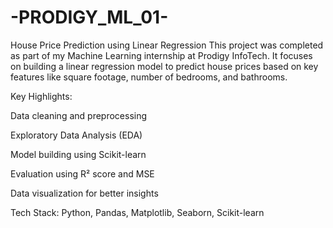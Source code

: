 # -PRODIGY_ML_01-
House Price Prediction using Linear Regression
This project was completed as part of my Machine Learning internship at Prodigy InfoTech.
It focuses on building a linear regression model to predict house prices based on key features like square footage, number of bedrooms, and bathrooms.

Key Highlights:

Data cleaning and preprocessing

Exploratory Data Analysis (EDA)

Model building using Scikit-learn

Evaluation using R² score and MSE

Data visualization for better insights

Tech Stack: Python, Pandas, Matplotlib, Seaborn, Scikit-learn
